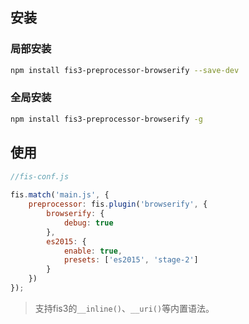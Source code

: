 ## 安装
### 局部安装
```bash
npm install fis3-preprocessor-browserify --save-dev
```
### 全局安装
```bash
npm install fis3-preprocessor-browserify -g
```

## 使用
```javascript
//fis-conf.js 
 
fis.match('main.js', {
    preprocessor: fis.plugin('browserify', {
        browserify: {
            debug: true
        },
        es2015: {
            enable: true,
            presets: ['es2015', 'stage-2']
        }        
    })
});
```

>   支持fis3的`__inline()`、`__uri()`等内置语法。


